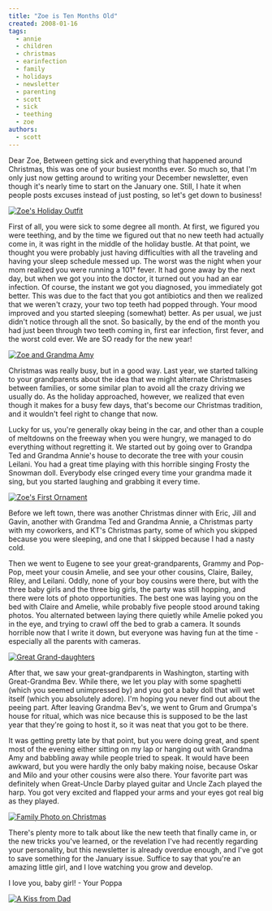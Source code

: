 ```yaml
---
title: "Zoe is Ten Months Old"
created: 2008-01-16
tags:
  - annie
  - children
  - christmas
  - earinfection
  - family
  - holidays
  - newsletter
  - parenting
  - scott
  - sick
  - teething
  - zoe
authors:
  - scott
---
```


Dear Zoe, Between getting sick and everything that happened around Christmas, this was one of your busiest months ever. So much so, that I'm only just now getting around to writing your December newsletter, even though it's nearly time to start on the January one. Still, I hate it when people posts excuses instead of just posting, so let's get down to business!

[![Zoe's Holiday Outfit](/images/2191274959_517a9a8367.jpg)](http://www.flickr.com/photos/spaceninja/2191274959/)

First of all, you were sick to some degree all month. At first, we figured you were teething, and by the time we figured out that no new teeth had actually come in, it was right in the middle of the holiday bustle. At that point, we thought you were probably just having difficulties with all the traveling and having your sleep schedule messed up. The worst was the night when your mom realized you were running a 101° fever. It had gone away by the next day, but when we got you into the doctor, it turned out you had an ear infection. Of course, the instant we got you diagnosed, you immediately got better. This was due to the fact that you got antibiotics and then we realized that we weren't crazy, your two top teeth had popped through. Your mood improved and you started sleeping (somewhat) better. As per usual, we just didn't notice through all the snot. So basically, by the end of the month you had just been through two teeth coming in, first ear infection, first fever, and the worst cold ever. We are SO ready for the new year!

[![Zoe and Grandma Amy](/images/2191275749_b5b126e49a.jpg)](http://www.flickr.com/photos/spaceninja/2191275749/)

Christmas was really busy, but in a good way. Last year, we started talking to your grandparents about the idea that we might alternate Christmases between families, or some similar plan to avoid all the crazy driving we usually do. As the holiday approached, however, we realized that even though it makes for a busy few days, that's become our Christmas tradition, and it wouldn't feel right to change that now.

Lucky for us, you're generally okay being in the car, and other than a couple of meltdowns on the freeway when you were hungry, we managed to do everything without regretting it. We started out by going over to Grandpa Ted and Grandma Annie's house to decorate the tree with your cousin Leilani. You had a great time playing with this horrible singing Frosty the Snowman doll. Everybody else cringed every time your grandma made it sing, but you started laughing and grabbing it every time.

[![Zoe's First Ornament](/images/2192059118_acacc1ea24.jpg)](http://www.flickr.com/photos/spaceninja/2192059118/)

Before we left town, there was another Christmas dinner with Eric, Jill and Gavin, another with Grandma Ted and Grandma Annie, a Christmas party with my coworkers, and KT's Christmas party, some of which you skipped because you were sleeping, and one that I skipped because I had a nasty cold.

Then we went to Eugene to see your great-grandparents, Grammy and Pop-Pop, meet your cousin Amelie, and see your other cousins, Claire, Bailey, Riley, and Leilani. Oddly, none of your boy cousins were there, but with the three baby girls and the three big girls, the party was still hopping, and there were lots of photo opportunities. The best one was laying you on the bed with Claire and Amelie, while probably five people stood around taking photos. You alternated between laying there quietly while Amelie poked you in the eye, and trying to crawl off the bed to grab a camera. It sounds horrible now that I write it down, but everyone was having fun at the time - especially all the parents with cameras.

[![Great Grand-daughters](/images/2192066008_f4fb4d2a77.jpg)](http://www.flickr.com/photos/spaceninja/2192066008/)

After that, we saw your great-grandparents in Washington, starting with Great-Grandma Bev. While there, we let you play with some spaghetti (which you seemed unimpressed by) and you got a baby doll that will wet itself (which you absolutely adore). I'm hoping you never find out about the peeing part. After leaving Grandma Bev's, we went to Grum and Grumpa's house for ritual, which was nice because this is supposed to be the last year that they're going to host it, so it was neat that you got to be there.

It was getting pretty late by that point, but you were doing great, and spent most of the evening either sitting on my lap or hanging out with Grandma Amy and babbling away while people tried to speak. It would have been awkward, but you were hardly the only baby making noise, because Oskar and Milo and your other cousins were also there. Your favorite part was definitely when Great-Uncle Darby played guitar and Uncle Zach played the harp. You got very excited and flapped your arms and your eyes got real big as they played.

[![Family Photo on Christmas](/images/2192070186_962f0187ea.jpg)](http://www.flickr.com/photos/spaceninja/2192070186/)

There's plenty more to talk about like the new teeth that finally came in, or the new tricks you've learned, or the revelation I've had recently regarding your personality, but this newsletter is already overdue enough, and I've got to save something for the January issue. Suffice to say that you're an amazing little girl, and I love watching you grow and develop.

I love you, baby girl! - Your Poppa

[![A Kiss from Dad](/images/2191271489_109af7dc96.jpg)](http://www.flickr.com/photos/spaceninja/2191271489/)
